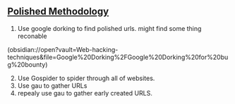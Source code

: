 <h2><u>Polished Methodology</u></h2>

1. Use google dorking to find polished urls.
might find some thing reconable


(obsidian://open?vault=Web-hacking-techniques&file=Google%20Dorking%2FGoogle%20Dorking%20for%20bug%20bounty)

2. Use Gospider to spider through all of websites.
3. Use gau to gather URLs
4. repealy use gau to gather early created URLS.
